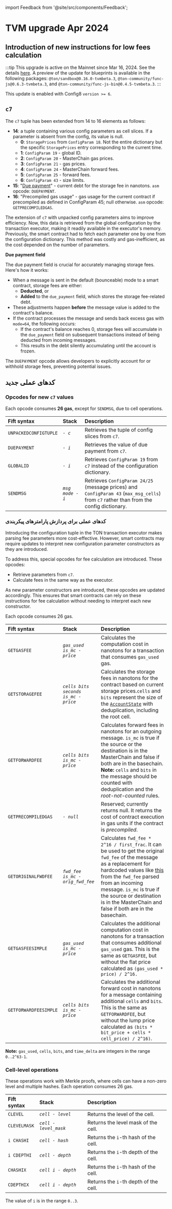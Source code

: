 import Feedback from '@site/src/components/Feedback';

# TVM upgrade Apr 2024

## Introduction of new instructions for low fees calculation

:::tip
This upgrade is active on the Mainnet since Mar 16, 2024. See the details [here](https://t.me/tonstatus/101). A preview of the update for blueprints is available in the following packages: `@ton/sandbox@0.16.0-tvmbeta.3`, `@ton-community/func-js@0.6.3-tvmbeta.3`, and `@ton-community/func-js-bin@0.4.5-tvmbeta.3`.
:::

This update is enabled with Config8 `version >= 6`.

## `c7`

The `c7` tuple has been extended from 14 to 16 elements as follows:

- **14**: a tuple containing various config parameters as cell slices. If a parameter is absent from the config, its value is null.
  - **0**: `StoragePrices` from `ConfigParam 18`. Not the entire dictionary but the specific `StoragePrices` entry corresponding to the current time.
  - **1**: `ConfigParam 19` - global ID.
  - **2**: `ConfigParam 20` - MasterChain gas prices.
  - **3**: `ConfigParam 21` - gas prices.
  - **4**: `ConfigParam 24` - MasterChain forward fees.
  - **5**: `ConfigParam 25` - forward fees.
  - **6**: `ConfigParam 43` - size limits.
- **15**: "[Due payment](https://github.com/ton-blockchain/ton/blob/8a9ff339927b22b72819c5125428b70c406da631/crypto/block/block.tlb#L237)" - current debt for the storage fee in nanotons. `asm` opcode: `DUEPAYMENT`.
- **16**: "Precompiled gas usage" - gas usage for the current contract if precompiled as defined in ConfigParam 45; null otherwise.
  `asm` opcode: `GETPRECOMPILEDGAS`.

The extension of `c7` with unpacked config parameters aims to improve efficiency. Now, this data is retrieved from the global configuration by the transaction executor, making it readily available in the executor's memory. Previously, the smart contract had to fetch each parameter one by one from the configuration dictionary. This method was costly and gas-inefficient, as the cost depended on the number of parameters.

**Due payment field**

The due payment field is crucial for accurately managing storage fees. Here's how it works:

- When a message is sent in the default (bounceable) mode to a smart contract, storage fees are either:
  - **Deducted**, or
  - **Added** to the `due_payment` field, which stores the storage fee-related debt.
- These adjustments happen **before** the message value is added to the contract's balance.
- If the contract processes the message and sends back excess gas with `mode=64`, the following occurs:
  - If the contract's balance reaches 0, storage fees will accumulate in the `due_payment` field on subsequent transactions instead of being deducted from incoming messages.
  - This results in the debt silently accumulating until the account is frozen.

The `DUEPAYMENT` opcode allows developers to explicitly account for or withhold storage fees, preventing potential issues.

## کدهای عملی جدید

### Opcodes for new `c7` values

Each opcode consumes **26 gas**, except for `SENDMSG`, due to cell operations.

| Fift syntax           | Stack            | Description                                                                                                                                                                                   |
| :-------------------- | :--------------- | :-------------------------------------------------------------------------------------------------------------------------------------------------------------------------------------------- |
| `UNPACKEDCONFIGTUPLE` | *`- c`*          | Retrieves the tuple of config slices from `c7`.                                                                                                                               |
| `DUEPAYMENT`          | *`- i`*          | Retrieves the value of due payment from `c7`.                                                                                                                                 |
| `GLOBALID`            | *`- i`*          | Retrieves `ConfigParam 19` from `c7` instead of the configuration dictionary.                                                                                                 |
| `SENDMSG`             | *`msg mode - i`* | Retrieves `ConfigParam 24/25` (message prices) and `ConfigParam 43` (`max_msg_cells`) from `c7` rather than from the config dictionary. |

### کدهای عملی برای پردازش پارامترهای پیکربندی

Introducing the configuration tuple in the TON transaction executor makes parsing fee parameters more cost-effective. However, smart contracts may require updates to interpret new configuration parameter constructors as they are introduced.

To address this, special opcodes for fee calculation are introduced. These opcodes:

- Retrieve parameters from `c7`.
- Calculate fees in the same way as the executor.

As new parameter constructors are introduced, these opcodes are updated accordingly. This ensures that smart contracts can rely on these instructions for fee calculation without needing to interpret each new constructor.

Each opcode consumes 26 gas.

| Fift syntax           | Stack                                | Description                                                                                                                                                                                                                                                                                                                                                                                                                                                                                                |
| :-------------------- | :----------------------------------- | :--------------------------------------------------------------------------------------------------------------------------------------------------------------------------------------------------------------------------------------------------------------------------------------------------------------------------------------------------------------------------------------------------------------------------------------------------------------------------------------------------------- |
| `GETGASFEE`           | *`gas_used is_mc - price`*           | Calculates the computation cost in nanotons for a transaction that consumes `gas_used` gas.                                                                                                                                                                                                                                                                                                                                                                                                |
| `GETSTORAGEFEE`       | *`cells bits seconds is_mc - price`* | Calculates the storage fees in nanotons for the contract based on current storage prices.`cells` and `bits` represent the size of the [`AccountState`](https://github.com/ton-blockchain/ton/blob/8a9ff339927b22b72819c5125428b70c406da631/crypto/block/block.tlb#L247) with deduplication, including the root cell.                                                                                                                                                       |
| `GETFORWARDFEE`       | *`cells bits is_mc - price`*         | Calculates forward fees in nanotons for an outgoing message. `is_mc` is true if the source or the destination is in the MasterChain and false if both are in the basechain. **Note:** `cells` and `bits` in the message should be counted with deduplication and the *root-not-counted* rules.                                                                                                                                             |
| `GETPRECOMPILEDGAS`   | *`- null`*                           | Reserved; currently returns null. It returns the cost of contract execution in gas units if the contract is *precompiled*.                                                                                                                                                                                                                                                                                                                                                 |
| `GETORIGINALFWDFEE`   | *`fwd_fee is_mc - orig_fwd_fee`*     | Calculates `fwd_fee * 2^16 / first_frac`. It can be used to get the original `fwd_fee` of the message as a replacement for hardcoded values like [this](https://github.com/ton-blockchain/token-contract/blob/21e7844fa6dbed34e0f4c70eb5f0824409640a30/ft/jetton-wallet.fc#L224C17-L224C46) from the `fwd_fee` parsed from an incoming message. `is_mc` is true if the source or destination is in the MasterChain and false if both are in the basechain. |
| `GETGASFEESIMPLE`     | *`gas_used is_mc - price`*           | Calculates the additional computation cost in nanotons for a transaction that consumes additional `gas_used` gas. This is the same as `GETGASFEE`, but without the flat price calculated as `(gas_used * price) / 2^16.`                                                                                                                                                                                                                                                                   |
| `GETFORWARDFEESIMPLE` | *`cells bits is_mc - price`*         | Calculates the additional forward cost in nanotons for a message containing additional `cells` and `bits`. This is the same as `GETFORWARDFEE`, but without the lump price calculated as `(bits * bit_price + cells * cell_price) / 2^16)`.                                                                                                                                                                                                                                |

**Note:** `gas_used`, `cells`, `bits`, and `time_delta` are integers in the range `0..2^63-1`.

### Cell-level operations

These operations work with Merkle proofs, where cells can have a non-zero level and multiple hashes. Each operation consumes 26 gas.

| Fift syntax  | Stack                 | Description                                           |
| :----------- | :-------------------- | :---------------------------------------------------- |
| `CLEVEL`     | *`cell - level`*      | Returns the level of the cell.        |
| `CLEVELMASK` | *`cell - level_mask`* | Returns the level mask of the cell.   |
| `i CHASHI`   | *`cell - hash`*       | Returns the `i`-th hash of the cell.  |
| `i CDEPTHI`  | *`cell - depth`*      | Returns the `i`-th depth of the cell. |
| `CHASHIX`    | *`cell i - depth`*    | Returns the `i`-th hash of the cell.  |
| `CDEPTHIX`   | *`cell i - depth`*    | Returns the `i`-th depth of the cell. |

The value of `i` is in the range `0..3`.

<Feedback />


